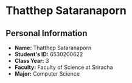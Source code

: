 # Thatthep Sataranaporn

## Personal Information
* **Name:** Thatthep Sataranaporn
* **Student's ID:** 6530200622
* **Class Year:** 3
* **Faculty:** Faculty of Science at Sriracha
* **Major:** Computer Science

